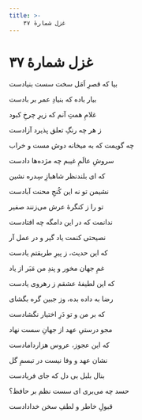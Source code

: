 ```yaml
---
title: >-
    غزل شمارهٔ ۳۷
---
```

# غزل شمارهٔ ۳۷

<div class="b" id="bn1"><div class="m1"><p>بیا که قصرِ اَمَل سخت سست بنیادست</p></div>
<div class="m2"><p>بیار باده که بنیادِ عمر بر بادست</p></div></div>
<div class="b" id="bn2"><div class="m1"><p>غلامِ همتِ آنم که زیرِ چرخِ کبود</p></div>
<div class="m2"><p>ز هر چه رنگِ تعلق پذیرد آزادست</p></div></div>
<div class="b" id="bn3"><div class="m1"><p>چه گویمت که به میخانه دوش مست و خراب</p></div>
<div class="m2"><p>سروشِ عالَمِ غیبم چه مژده‌ها دادست</p></div></div>
<div class="b" id="bn4"><div class="m1"><p>که ای بلندنظر شاهبازِ سِدره نشین</p></div>
<div class="m2"><p>نشیمن تو نه این کُنجِ محنت آبادست</p></div></div>
<div class="b" id="bn5"><div class="m1"><p>تو را ز کنگرهٔ عرش می‌زنند صفیر</p></div>
<div class="m2"><p>ندانمت که در این دامگه چه افتادست</p></div></div>
<div class="b" id="bn6"><div class="m1"><p>نصیحتی کنمت یاد گیر و در عمل آر</p></div>
<div class="m2"><p>که این حدیث، ز پیرِ طریقتم یادست</p></div></div>
<div class="b" id="bn7"><div class="m1"><p>غمِ جهان مخور و پندِ من مَبَر از یاد</p></div>
<div class="m2"><p>که این لطیفهٔ عشقم ز رهروی یادست</p></div></div>
<div class="b" id="bn8"><div class="m1"><p>رضا به داده بده، وز جبین گره بگشای</p></div>
<div class="m2"><p>که بر من و تو دَرِ اختیار نگشادست</p></div></div>
<div class="b" id="bn9"><div class="m1"><p>مجو درستیِ عهد از جهانِ سست نهاد</p></div>
<div class="m2"><p>که این عجوز، عروس هزاردامادست</p></div></div>
<div class="b" id="bn10"><div class="m1"><p>نشان عهد و وفا نیست در تبسمِ گل</p></div>
<div class="m2"><p>بنال بلبل بی دل که جای فریادست</p></div></div>
<div class="b" id="bn11"><div class="m1"><p>حسد چه می‌بری ای سست نظم بر حافظ؟</p></div>
<div class="m2"><p>قبولِ خاطر و لطفِ سخن خدادادست</p></div></div>